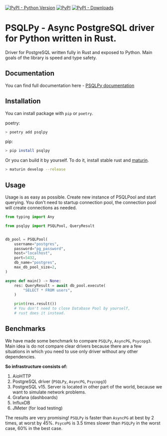 [![PyPI - Python Version](https://img.shields.io/pypi/pyversions/psqlpy?style=for-the-badge)](https://pypi.org/project/psqlpy/)
[![PyPI](https://img.shields.io/pypi/v/psqlpy?style=for-the-badge)](https://pypi.org/project/psqlpy/)
[![PyPI - Downloads](https://img.shields.io/pypi/dm/psqlpy?style=for-the-badge)](https://pypistats.org/packages/psqlpy)

# PSQLPy - Async PostgreSQL driver for Python written in Rust.

Driver for PostgreSQL written fully in Rust and exposed to Python.
Main goals of the library is speed and type safety.

## Documentation
You can find full documentation here - [PSQLPy documentation](https://qaspen-python.github.io/psqlpy-docs/)

## Installation

You can install package with `pip` or `poetry`.

poetry:

```bash
> poetry add psqlpy
```

pip:

```bash
> pip install psqlpy
```

Or you can build it by yourself. To do it, install stable rust and [maturin](https://github.com/PyO3/maturin).

```bash
> maturin develop --release
```

## Usage

Usage is as easy as possible.
Create new instance of PSQLPool and start querying.
You don't need to startup connection pool, the connection pool will create connections as needed.

```python
from typing import Any

from psqlpy import PSQLPool, QueryResult


db_pool = PSQLPool(
    username="postgres",
    password="pg_password",
    host="localhost",
    port=5432,
    db_name="postgres",
    max_db_pool_size=2,
)

async def main() -> None:
    res: QueryResult = await db_pool.execute(
        "SELECT * FROM users",
    )

    print(res.result())
    # You don't need to close Database Pool by yourself,
    # rust does it instead.

```

## Benchmarks

We have made some benchmark to compare `PSQLPy`, `AsyncPG`, `Psycopg3`.
Main idea is do not compare clear drivers because there are a few situations in which you need to use only driver without any other dependencies.

**So infrastructure consists of:**

1. AioHTTP
2. PostgreSQL driver (`PSQLPy`, `AsyncPG`, `Psycopg3`)
3. PostgreSQL v15. Server is located in other part of the world, because we want to simulate network problems.
4. Grafana (dashboards)
5. InfluxDB
6. JMeter (for load testing)

The results are very promising! `PSQLPy` is faster than `AsyncPG` at best by 2 times, at worst by 45%. `PsycoPG` is 3.5 times slower than `PSQLPy` in the worst case, 60% in the best case.
